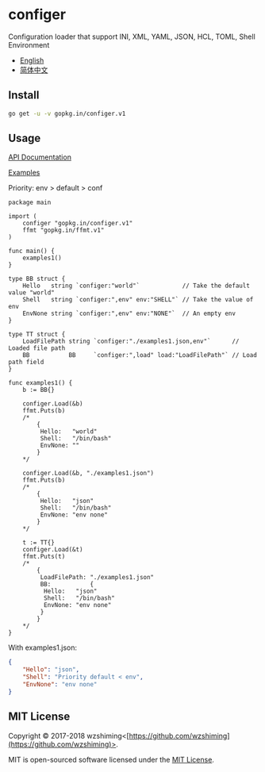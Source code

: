 # configer
Configuration loader that support INI, XML, YAML, JSON, HCL, TOML, Shell Environment

 - [English](./README.md)
 - [简体中文](./README_cn.md)
 
## Install
``` bash
go get -u -v gopkg.in/configer.v1
```

## Usage

[API Documentation](http://godoc.org/gopkg.in/configer.v1)

[Examples](./examples/main.go)

Priority: env > default > conf

``` golang
package main

import (
	configer "gopkg.in/configer.v1"
	ffmt "gopkg.in/ffmt.v1"
)

func main() {
	examples1()
}

type BB struct {
	Hello   string `configer:"world"`            // Take the default value "world"
	Shell   string `configer:",env" env:"SHELL"` // Take the value of env
	EnvNone string `configer:",env" env:"NONE"`  // An empty env
}

type TT struct {
	LoadFilePath string `configer:"./examples1.json,env"`      // Loaded file path
	BB           BB     `configer:",load" load:"LoadFilePath"` // Load path field
}

func examples1() {
	b := BB{}

	configer.Load(&b)
	ffmt.Puts(b)
	/*
		{
		 Hello:   "world"
		 Shell:   "/bin/bash"
		 EnvNone: ""
		}
	*/

	configer.Load(&b, "./examples1.json")
	ffmt.Puts(b)
	/*
		{
		 Hello:   "json"
		 Shell:   "/bin/bash"
		 EnvNone: "env none"
		}
	*/

	t := TT{}
	configer.Load(&t)
	ffmt.Puts(t)
	/*
		{
		 LoadFilePath: "./examples1.json"
		 BB:           {
		  Hello:   "json"
		  Shell:   "/bin/bash"
		  EnvNone: "env none"
		 }
		}
	*/
}

```

With examples1.json:

``` json
{
    "Hello": "json",
    "Shell": "Priority default < env",
    "EnvNone": "env none"
}
```

## MIT License

Copyright © 2017-2018 wzshiming<[https://github.com/wzshiming](https://github.com/wzshiming)>.

MIT is open-sourced software licensed under the [MIT License](https://opensource.org/licenses/MIT).


